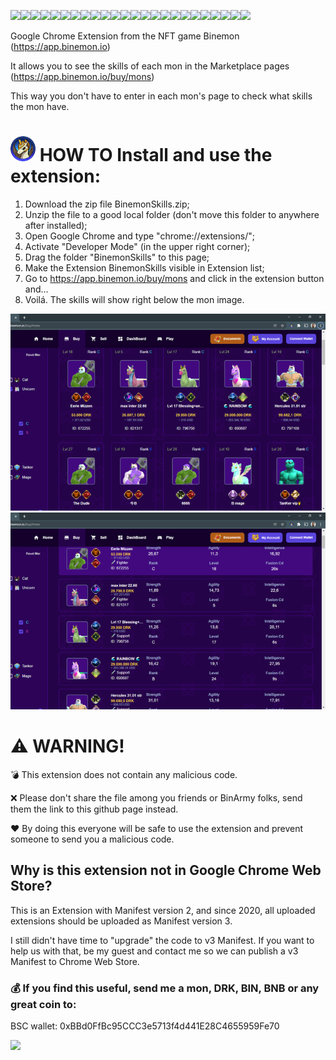 <img src="https://app.binemon.io/images/skills/EarthquakeStrike.png" width="40px"><img src="https://app.binemon.io/images/skills/FueledbyVictory.png" width="40px"><img src="https://app.binemon.io/images/skills/RapidSeverance.png" width="40px"><img src="https://app.binemon.io/images/skills/Deathblow.png" width="40px"><img src="https://app.binemon.io/images/skills/HitEnhancement.png" width="40px"><img src="https://app.binemon.io/images/skills/WickedGround.png" width="40px"><img src="https://app.binemon.io/images/skills/Adapter.png" width="40px"><img src="https://app.binemon.io/images/skills/ShinraTensei.png" width="40px"><img src="https://app.binemon.io/images/skills/TheStrongestSidekick.png" width="40px"><img src="https://app.binemon.io/images/skills/BlessingofLife.png" width="40px"><img src="https://app.binemon.io/images/skills/RayOfAnnihilation.png" width="40px"><img src="https://app.binemon.io/images/skills/HealthBarrier.png" width="40px"><img src="https://app.binemon.io/images/skills/Fortify.png" width="40px"><img src="https://app.binemon.io/images/skills/Colossus.png" width="40px"><img src="https://app.binemon.io/images/skills/Hardened.png" width="40px"><img src="https://app.binemon.io/images/skills/BerserkerMode.png" width="40px"><img src="https://app.binemon.io/images/skills/FighterSpirit.png" width="40px"><img src="https://app.binemon.io/images/skills/CracksOpen.png" width="40px"><img src="https://app.binemon.io/images/skills/CursedCircle.png" width="40px"><img src="https://app.binemon.io/images/skills/AlmightlyBlow.png" width="40px"><img src="https://app.binemon.io/images/skills/SwiftMovements.png" width="40px"><img src="https://app.binemon.io/images/skills/TheGeneral.png" width="40px"><img src="https://app.binemon.io/images/skills/AncientWisdom.png" width="40px"><img src="https://app.binemon.io/images/skills/Domino.png" width="40px">

Google Chrome Extension from the NFT game Binemon (https://app.binemon.io)

It allows you to see the skills of each mon in the Marketplace pages (https://app.binemon.io/buy/mons)

This way you don't have to enter in each mon's page to check what skills the mon have.

# <img src="https://raw.githubusercontent.com/dougcwb/BinemonSkills/main/icon.png" width="40px"> HOW TO Install and use the extension:
1. Download the zip file BinemonSkills.zip;
2. Unzip the file to a good local folder (don't move this folder to anywhere after installed);
3. Open Google Chrome and type "chrome://extensions/";
4. Activate "Developer Mode" (in the upper right corner);
5. Drag the folder "BinemonSkills" to this page;
6. Make the Extension BinemonSkills visible in Extension list;
7. Go to https://app.binemon.io/buy/mons and click in the extension button and...
8. Voilá. The skills will show right below the mon image.

![Market Place](https://raw.githubusercontent.com/dougcwb/BinemonSkills/main/images/capt1.png)
![Market Place](https://raw.githubusercontent.com/dougcwb/BinemonSkills/main/images/capt2.png)

# :warning: WARNING!
:bomb: This extension does not contain any malicious code. 

:x: Please don't share the file among you friends or BinArmy folks, send them the link to this github page instead.

:heart: By doing this everyone will be safe to use the extension and prevent someone to send you a malicious code.

## Why is this extension not in Google Chrome Web Store?
This is an Extension with Manifest version 2, and since 2020, all uploaded extensions should be uploaded as Manifest version 3. 

I still didn't have time to "upgrade" the code to v3 Manifest. If you want to help us with that, be my guest and contact me so we can publish a v3 Manifest to Chrome Web Store.

### :moneybag: If you find this useful, send me a mon, DRK, BIN, BNB or any great coin to:
BSC wallet: 0xBBd0FfBc95CCC3e5713f4d441E28C4655959Fe70

<img src="https://bscscan.com/images/logo-bscscan.svg?v=0.0.3" width="150px">
